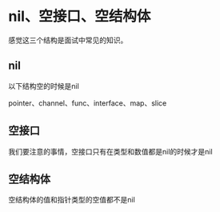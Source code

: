 # nil、空接口、空结构体

感觉这三个结构是面试中常见的知识。

## nil

以下结构空的时候是nil

pointer、channel、func、interface、map、slice

## 空接口

我们要注意的事情，空接口只有在类型和数值都是nil的时候才是nil

## 空结构体

空结构体的值和指针类型的空值都不是nil
